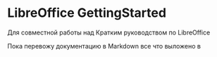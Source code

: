 LibreOffice GettingStarted
==========================

Для совместной работы над Кратким руководством по LibreOffice

Пока перевожу документацию в Markdown все что выложено в 